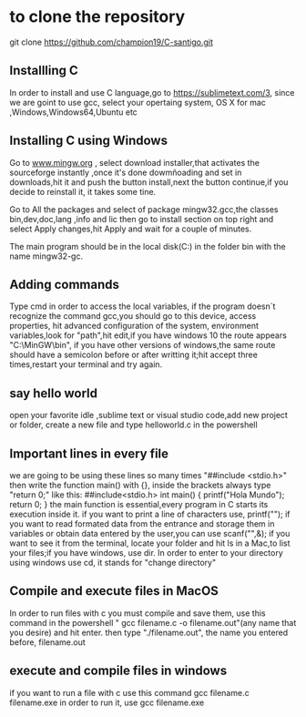 # to clone the repository

git clone https://github.com/champion19/C-santigo.git

## Installling C

In order to install and use C language,go to https://sublimetext.com/3, since we are goint to use gcc, select your opertaing system, OS X for mac ,Windows,Windows64,Ubuntu etc

## Installing C using Windows

Go to www.mingw.org , select download installer,that activates the sourceforge instantly ,once it's done dowmñoading and set in downloads,hit it and push the button install,next the button continue,if you decide to reinstall it, it takes some tine.

Go to All the packages and select of package  mingw32.gcc,the classes bin,dev,doc,lang ,info and lic then go to install section on top right and select Apply changes,hit Apply and wait for a couple of minutes.

The main program should be in the local disk(C:) in the folder bin with the name mingw32-gc.
## Adding commands
Type cmd in order to access the local variables, if the program doesn´t recognize the command gcc,you should go to this device, access properties, hit advanced configuration of the system, environment variables,look for "path",hit edit,if you have windows 10 the route appears "C:\MinGW\bin", if you have other versions of windows,the same route should have a semicolon before or after writting it;hit accept three times,restart your terminal and try again.


## say hello world

open your favorite idle ,sublime text or visual studio code,add new project or folder, create a new file and type helloworld.c in the powershell

## Important lines in every file

we are going to be using these lines so many times
"##include <stdio.h>" then write the function main() with {}, inside the brackets always type "return 0;" like this:
##include<stdio.h>
int main()
{
printf("Hola Mundo");
return 0;
}
the main function is essential,every program in C starts its execution inside it.
if you want to print a line of characters use, printf("");
if you want to read formated data from the entrance and storage them in variables or obtain data entered  by the user,you can use scanf("",&);
if you want to see it from the terminal, locate your folder and hit ls in a Mac,to list your files;if you have windows, use dir.
In order to enter to your directory using windows use cd, it stands for "change directory"

## Compile and execute files in MacOS

In order to run files with c you must compile and save them, use this command in the powershell " gcc filename.c -o filename.out"(any name that you desire) and hit enter.
then type "./filename.out", the name you entered before, filename.out

## execute and compile files in windows
if you want to run a file with c use this command gcc filename.c filename.exe
in order to run it, use gcc filename.exe



